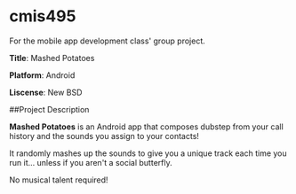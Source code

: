 # cmis495
For the mobile app development class' group project.

**Title**: Mashed Potatoes

**Platform**: Android

**Liscense**: New BSD

##Project Description

__Mashed Potatoes__ is an Android app that composes dubstep from your call history and the sounds you assign to your contacts!

 It randomly mashes up the sounds to give you a unique track each time you run it... unless if you aren't a social butterfly.
 
 No musical talent required!
